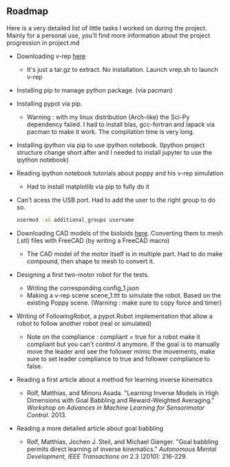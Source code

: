## Roadmap
Here is a very detailed list of little tasks I worked on during the project.
Mainly for a personal use, you'll find more information about the project
progression in project.md

* Downloading v-rep [here](http://www.coppeliarobotics.com/downloads.html)
  * It's just a tar.gz to extract. No installation. Launch vrep.sh to launch
    v-rep
* Installing pip to manage python package. (via pacman)
* Installing pypot via pip.
  * Warning : with my linux distribution (Arch-like) the Sci-Py dependency
    failed. I had to install blas, gcc-fortran and lapack via pacman to make
    it work. The compilation time is very long.
* Installing ipython via pip to use ipython notebook. (Ipython project
  structure change short after and I needed to install jupyter to use the
  ipython notebook)
* Reading ipython notebook tutorials about poppy and his v-rep simulation
  * Had to install matplotlib via pip to fully do it
* Can't acess the USB port. Had to add the user to the right group to do so.
  ```bash
  usermod -aG additional_groups username
  ```

* Downloading CAD models of the bioloids [here](http://en.robotis.com/BlueAD/board.php?bbs_id=downloads&mode=view&bbs_no=26324&page=1&key=&keyword=&sort=&scate=DRAWING).
Converting them to mesh (.stl) files with FreeCAD (by writing a FreeCAD macro)
  * The CAD model of the motor itself is in multiple part. Had to do
  make compound, then shape to mesh to convert it.
* Designing a first two-motor robot for the tests.
  * Writing the corresponding config_1.json
  * Making a v-rep scene scene_1.ttt to simulate the robot. Based on the
    existing Poppy scene. (Warning : make sure to copy force and timer)
* Writing of FollowingRobot, a pypot.Robot implementation that allow a robot to
  follow another robot (real or simulated)
  * Note on the compliance : compliant = true for a robot make it compliant but
    you can't control it anymore. If the goal is to manually move the leader
    and see the follower mimic the movements, make sure to set leader
    compliance to true and follower compliance to false.
* Reading a first article about a method for learning inverse kinematics
  * Rolf, Matthias, and Minoru Asada. "Learning Inverse Models in High Dimensions with Goal Babbling and Reward-Weighted Averaging." *Workshop on Advances in Machine Learning for Sensorimotor Control.* 2013.
* Reading a more detailed article about goal babbling
  * Rolf, Matthias, Jochen J. Steil, and Michael Gienger. "Goal babbling permits direct learning of inverse kinematics." *Autonomous Mental Development, IEEE Transactions on* 2.3 (2010): 216-229.
